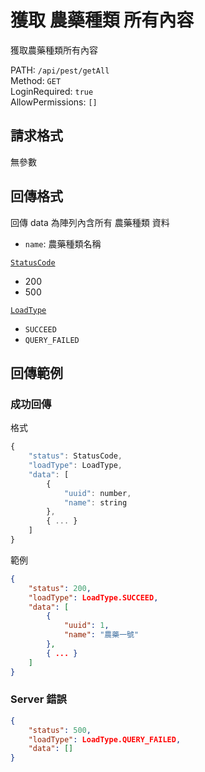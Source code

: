 # 獲取 農藥種類 所有內容

獲取農藥種類所有內容

PATH: `/api/pest/getAll`  
Method: `GET`  
LoginRequired: `true`  
AllowPermissions: `[]`  


## 請求格式
無參數  


## 回傳格式

回傳 data 為陣列內含所有 農藥種類 資料  

* `name`: 農藥種類名稱

[`StatusCode`](../../types.md#statuscode)  
* 200
* 500

[`LoadType`](../../types.md#loadtype)  
* `SUCCEED`
* `QUERY_FAILED`


## 回傳範例
### 成功回傳
格式
```js
{
    "status": StatusCode,
    "loadType": LoadType,
    "data": [
        {
            "uuid": number,
            "name": string
        },
        { ... }
    ]
}
```
範例
```json
{
    "status": 200,
    "loadType": LoadType.SUCCEED,
    "data": [
        {
            "uuid": 1,
            "name": "農藥一號"
        },
        { ... }
    ]
}
```

### Server 錯誤  
```json
{
    "status": 500,
    "loadType": LoadType.QUERY_FAILED,
    "data": []
}
```
